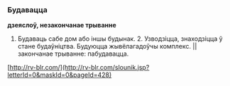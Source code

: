 ### Будавацца
**дзеяслоў, незакончанае трыванне**

1. Будаваць сабе дом або іншы будынак. 2. Узводзіцца, знаходзіцца ў стане будаўніцтва. Будуюцца жывёлагадоўчы комплекс. || закончанае трыванне: пабудавацца.

<a rel="author">[http://rv-blr.com/](http://rv-blr.com/slounik.jsp?letterId=0&maskId=0&pageId=428)</a>
